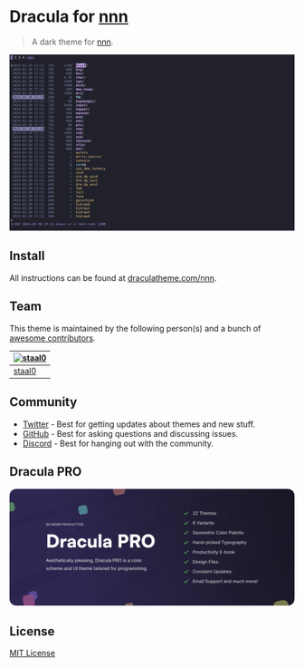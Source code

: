 # Dracula for [nnn](https://github.com/jarun/nnn)

> A dark theme for [nnn](https://github.com/jarun/nnn).

![Screenshot](./screenshot.png)

## Install

All instructions can be found at [draculatheme.com/nnn](https://draculatheme.com/nnn).

## Team

This theme is maintained by the following person(s) and a bunch of [awesome contributors](https://github.com/dracula/nnn/graphs/contributors).

| [![staal0](https://github.com/staal0.png?size=100)](https://github.com/staal0) |
| ------------------------------------------------------------------------------ |
| [staal0](https://github.com/staal0)                                            |

## Community

- [Twitter](https://twitter.com/draculatheme) - Best for getting updates about themes and new stuff.
- [GitHub](https://github.com/dracula/dracula-theme/discussions) - Best for asking questions and discussing issues.
- [Discord](https://draculatheme.com/discord-invite) - Best for hanging out with the community.

## Dracula PRO

[![Dracula PRO](./.github/dracula-pro.png)](https://draculatheme.com/pro)

## License

[MIT License](./LICENSE)
